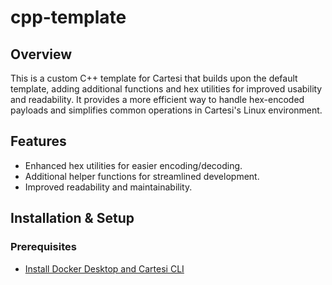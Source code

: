 # cpp-template

## Overview
This is a custom C++ template for Cartesi that builds upon the default template, adding additional functions and hex utilities for improved usability and readability. It provides a more efficient way to handle hex-encoded payloads and simplifies common operations in Cartesi's Linux environment.

## Features
- Enhanced hex utilities for easier encoding/decoding.
- Additional helper functions for streamlined development.
- Improved readability and maintainability.

## Installation & Setup
### Prerequisites
- [Install Docker Desktop and Cartesi CLI](https://docs.cartesi.io/cartesi-rollups/1.5/quickstart/)
